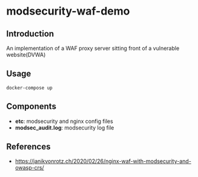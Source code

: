 # modsecurity-waf-demo

## Introduction
An implementation of a WAF proxy server sitting front of a vulnerable website(DVWA)

## Usage
```
docker-compose up
```

## Components
- **etc**: modsecurity and nginx config files
- **modsec_audit.log**: modsecurity log file

## References
- https://janikvonrotz.ch/2020/02/26/nginx-waf-with-modsecurity-and-owasp-crs/
